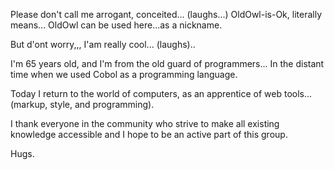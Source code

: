 Please don't call me arrogant, conceited... (laughs...) OldOwl-is-Ok, literally means... OldOwl can be used here...as a nickname. 

But d'ont worry,,, I'am really cool... (laughs).. 

I'm 65 years old, and I'm from the old guard of programmers... In the distant time when we used Cobol as a programming language.

Today I return to the world of computers, as an apprentice of web tools... (markup, style, and programming).

I thank everyone in the community who strive to make all existing knowledge accessible and I hope to be an active part of this group. 

Hugs.
